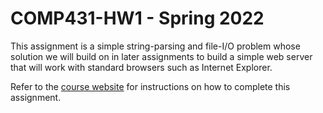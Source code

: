 # COMP431-HW1 - Spring 2022
This assignment is a simple string-parsing and file-I/O problem whose solution we will build on in later assignments to build a simple web server that will work with standard browsers such as Internet Explorer.

Refer to the [course website](https://sites.google.com/cs.unc.edu/comp431/home?authuser=0) for instructions on how to complete this assignment.
